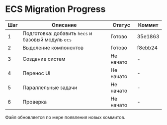 # ECS Migration Progress

| Шаг | Описание | Статус | Коммит |
|-----|----------|--------|--------|
| 1   | Подготовка: добавить `hecs` и базовый модуль `ecs` | Готово | 35e1863 |
| 2   | Выделение компонентов | Готово | f8ebb24 |
| 3   | Создание систем | Не начато | - |
| 4   | Перенос UI | Не начато | - |
| 5   | Параллельные задачи | Не начато | - |
| 6   | Проверка | Не начато | - |

Файл обновляется по мере появления новых коммитов.
